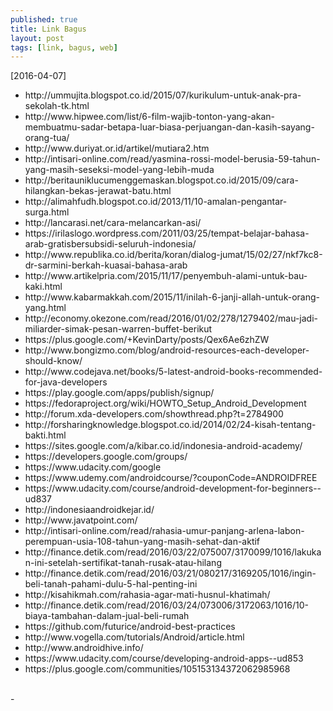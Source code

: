 ```yaml
---
published: true
title: Link Bagus
layout: post
tags: [link, bagus, web]
---
```

[2016-04-07]
<ul>
<li>http://ummujita.blogspot.co.id/2015/07/kurikulum-untuk-anak-pra-sekolah-tk.html
<li>http://www.hipwee.com/list/6-film-wajib-tonton-yang-akan-membuatmu-sadar-betapa-luar-biasa-perjuangan-dan-kasih-sayang-orang-tua/
<li>http://www.duriyat.or.id/artikel/mutiara2.htm
<li>http://intisari-online.com/read/yasmina-rossi-model-berusia-59-tahun-yang-masih-seseksi-model-yang-lebih-muda
<li>http://beritauniklucumenggemaskan.blogspot.co.id/2015/09/cara-hilangkan-bekas-jerawat-batu.html
<li>http://alimahfudh.blogspot.co.id/2013/11/10-amalan-pengantar-surga.html
<li>http://lancarasi.net/cara-melancarkan-asi/
<li>https://irilaslogo.wordpress.com/2011/03/25/tempat-belajar-bahasa-arab-gratisbersubsidi-seluruh-indonesia/
<li>http://www.republika.co.id/berita/koran/dialog-jumat/15/02/27/nkf7kc8-dr-sarmini-berkah-kuasai-bahasa-arab
<li>http://www.artikelpria.com/2015/11/17/penyembuh-alami-untuk-bau-kaki.html
<li>http://www.kabarmakkah.com/2015/11/inilah-6-janji-allah-untuk-orang-yang.html
<li>http://economy.okezone.com/read/2016/01/02/278/1279402/mau-jadi-miliarder-simak-pesan-warren-buffet-berikut
<li>https://plus.google.com/+KevinDarty/posts/Qex6Ae6zhZW
<li>http://www.bongizmo.com/blog/android-resources-each-developer-should-know/
<li>http://www.codejava.net/books/5-latest-android-books-recommended-for-java-developers
<li>https://play.google.com/apps/publish/signup/
<li>https://fedoraproject.org/wiki/HOWTO_Setup_Android_Development
<li>http://forum.xda-developers.com/showthread.php?t=2784900
<li>http://forsharingknowledge.blogspot.co.id/2014/02/24-kisah-tentang-bakti.html
<li>https://sites.google.com/a/kibar.co.id/indonesia-android-academy/
<li>https://developers.google.com/groups/
<li>https://www.udacity.com/google
<li>https://www.udemy.com/androidcourse/?couponCode=ANDROIDFREE
<li>https://www.udacity.com/course/android-development-for-beginners--ud837
<li>http://indonesiaandroidkejar.id/
<li>http://www.javatpoint.com/
<li>http://intisari-online.com/read/rahasia-umur-panjang-arlena-labon-perempuan-usia-108-tahun-yang-masih-sehat-dan-aktif
<li>http://finance.detik.com/read/2016/03/22/075007/3170099/1016/lakukan-ini-setelah-sertifikat-tanah-rusak-atau-hilang
<li>http://finance.detik.com/read/2016/03/21/080217/3169205/1016/ingin-beli-tanah-pahami-dulu-5-hal-penting-ini
<li>http://kisahikmah.com/rahasia-agar-mati-husnul-khatimah/
<li>http://finance.detik.com/read/2016/03/24/073006/3172063/1016/10-biaya-tambahan-dalam-jual-beli-rumah
<li>https://github.com/futurice/android-best-practices
<li>http://www.vogella.com/tutorials/Android/article.html
<li>http://www.androidhive.info/
<li>https://www.udacity.com/course/developing-android-apps--ud853
<li>https://plus.google.com/communities/105153134372062985968
 </ul>
<br />
-<br />